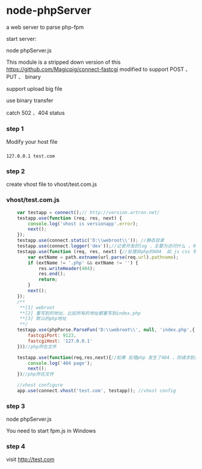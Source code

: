 node-phpServer
==============

a web server to parse php-fpm

start server:

node phpServer.js 


This module is a stripped down version of this https://github.com/Magicpig/connect-fastcgi 
modified to support POST 、 PUT 、 binary

support upload big file 


use binary transfer 

catch 502 、404 status 


### step 1
Modify  your host file 


###
	127.0.0.1 test.com


### step 2


create vhost file to vhost/test.com.js 

### vhost/test.com.js
```javascript
	var testapp = connect();// http://version.artron.net/
	testapp.use(function (req, res, next) {
	    console.log('vhost is versionapp'.error);
	    next();
	});
	testapp.use(connect.static('D:\\webroot\\')); //静态目录
	testapp.use(connect.logger('dev'));//记录开发的log ，主要为访问什么 ，响应时间是什么
	testapp.use(function (req, res, next) {//处理非php的404  如 js css 等无法静态找到而重写到php的问题
	    var extName = path.extname(url.parse(req.url).pathname);
	    if (extName != '.php' && extName != '') {
	        res.writeHeader(404);
	        res.end();
	        return;
	    }
	    next();
	});
	/**
	 **[1] webroot
	 **[2] 重写到的地址，比如所有的地址都重写到index.php
	 **[3] 默认的php地址
	 **/
	testapp.use(phpParse.ParseFun('D:\\webroot\\', null, 'index.php',{
	    fastcgiPort: 9123,
	    fastcgiHost: '127.0.0.1'
	}))//php所在文件

	testapp.use(function(req,res,next){//如果 处理php 发生了404 ，则请求到这里继续进行处理
	    console.log('404 page');
	    next();
	})//php所在文件

	//vhost configure
	app.use(connect.vhost('test.com', testapp)); //vhost config
```
### step 3


node phpServer.js

You need to start fpm.js  in  Windows

### step 4
visit http://test.com

